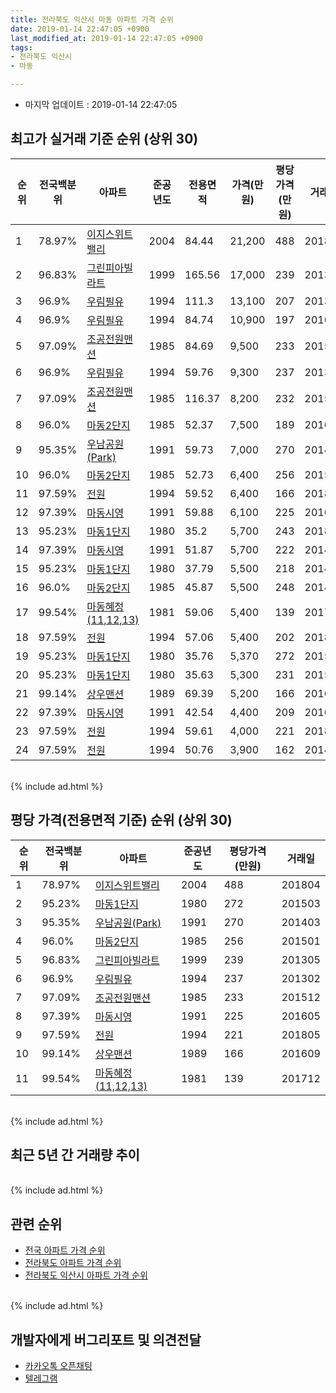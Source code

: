 ```yaml
---
title: 전라북도 익산시 마동 아파트 가격 순위
date: 2019-01-14 22:47:05 +0900
last_modified_at: 2019-01-14 22:47:05 +0900
tags:
- 전라북도 익산시
- 마동

---
```


* 마지막 업데이트 : 2019-01-14 22:47:05

## 최고가 실거래 기준 순위 (상위 30)


|순위|전국백분위|아파트|준공년도|전용면적|가격(만원)|평당가격(만원)|거래일|
|---|---|---|---|---|---|---|---|
|1|78.97%|[이지스위트밸리](https://search.naver.com/search.naver?query=%EC%A0%84%EB%9D%BC%EB%B6%81%EB%8F%84+%EC%9D%B5%EC%82%B0%EC%8B%9C+%EB%A7%88%EB%8F%99+%EC%9D%B4%EC%A7%80%EC%8A%A4%EC%9C%84%ED%8A%B8%EB%B0%B8%EB%A6%AC)|2004|84.44|21,200|488|201804|
|2|96.83%|[그린피아빌라트](https://search.naver.com/search.naver?query=%EC%A0%84%EB%9D%BC%EB%B6%81%EB%8F%84+%EC%9D%B5%EC%82%B0%EC%8B%9C+%EB%A7%88%EB%8F%99+%EA%B7%B8%EB%A6%B0%ED%94%BC%EC%95%84%EB%B9%8C%EB%9D%BC%ED%8A%B8)|1999|165.56|17,000|239|201305|
|3|96.9%|[우림필유](https://search.naver.com/search.naver?query=%EC%A0%84%EB%9D%BC%EB%B6%81%EB%8F%84+%EC%9D%B5%EC%82%B0%EC%8B%9C+%EB%A7%88%EB%8F%99+%EC%9A%B0%EB%A6%BC%ED%95%84%EC%9C%A0)|1994|111.3|13,100|207|201310|
|4|96.9%|[우림필유](https://search.naver.com/search.naver?query=%EC%A0%84%EB%9D%BC%EB%B6%81%EB%8F%84+%EC%9D%B5%EC%82%B0%EC%8B%9C+%EB%A7%88%EB%8F%99+%EC%9A%B0%EB%A6%BC%ED%95%84%EC%9C%A0)|1994|84.74|10,900|197|201607|
|5|97.09%|[조공전원맨션](https://search.naver.com/search.naver?query=%EC%A0%84%EB%9D%BC%EB%B6%81%EB%8F%84+%EC%9D%B5%EC%82%B0%EC%8B%9C+%EB%A7%88%EB%8F%99+%EC%A1%B0%EA%B3%B5%EC%A0%84%EC%9B%90%EB%A7%A8%EC%85%98)|1985|84.69|9,500|233|201512|
|6|96.9%|[우림필유](https://search.naver.com/search.naver?query=%EC%A0%84%EB%9D%BC%EB%B6%81%EB%8F%84+%EC%9D%B5%EC%82%B0%EC%8B%9C+%EB%A7%88%EB%8F%99+%EC%9A%B0%EB%A6%BC%ED%95%84%EC%9C%A0)|1994|59.76|9,300|237|201302|
|7|97.09%|[조공전원맨션](https://search.naver.com/search.naver?query=%EC%A0%84%EB%9D%BC%EB%B6%81%EB%8F%84+%EC%9D%B5%EC%82%B0%EC%8B%9C+%EB%A7%88%EB%8F%99+%EC%A1%B0%EA%B3%B5%EC%A0%84%EC%9B%90%EB%A7%A8%EC%85%98)|1985|116.37|8,200|232|201512|
|8|96.0%|[마동2단지](https://search.naver.com/search.naver?query=%EC%A0%84%EB%9D%BC%EB%B6%81%EB%8F%84+%EC%9D%B5%EC%82%B0%EC%8B%9C+%EB%A7%88%EB%8F%99+%EB%A7%88%EB%8F%992%EB%8B%A8%EC%A7%80)|1985|52.37|7,500|189|201601|
|9|95.35%|[우남공원(Park)](https://search.naver.com/search.naver?query=%EC%A0%84%EB%9D%BC%EB%B6%81%EB%8F%84+%EC%9D%B5%EC%82%B0%EC%8B%9C+%EB%A7%88%EB%8F%99+%EC%9A%B0%EB%82%A8%EA%B3%B5%EC%9B%90%28Park%29)|1991|59.73|7,000|270|201403|
|10|96.0%|[마동2단지](https://search.naver.com/search.naver?query=%EC%A0%84%EB%9D%BC%EB%B6%81%EB%8F%84+%EC%9D%B5%EC%82%B0%EC%8B%9C+%EB%A7%88%EB%8F%99+%EB%A7%88%EB%8F%992%EB%8B%A8%EC%A7%80)|1985|52.73|6,400|256|201501|
|11|97.59%|[전원](https://search.naver.com/search.naver?query=%EC%A0%84%EB%9D%BC%EB%B6%81%EB%8F%84+%EC%9D%B5%EC%82%B0%EC%8B%9C+%EB%A7%88%EB%8F%99+%EC%A0%84%EC%9B%90)|1994|59.52|6,400|166|201804|
|12|97.39%|[마동시영](https://search.naver.com/search.naver?query=%EC%A0%84%EB%9D%BC%EB%B6%81%EB%8F%84+%EC%9D%B5%EC%82%B0%EC%8B%9C+%EB%A7%88%EB%8F%99+%EB%A7%88%EB%8F%99%EC%8B%9C%EC%98%81)|1991|59.88|6,100|225|201605|
|13|95.23%|[마동1단지](https://search.naver.com/search.naver?query=%EC%A0%84%EB%9D%BC%EB%B6%81%EB%8F%84+%EC%9D%B5%EC%82%B0%EC%8B%9C+%EB%A7%88%EB%8F%99+%EB%A7%88%EB%8F%991%EB%8B%A8%EC%A7%80)|1980|35.2|5,700|243|201804|
|14|97.39%|[마동시영](https://search.naver.com/search.naver?query=%EC%A0%84%EB%9D%BC%EB%B6%81%EB%8F%84+%EC%9D%B5%EC%82%B0%EC%8B%9C+%EB%A7%88%EB%8F%99+%EB%A7%88%EB%8F%99%EC%8B%9C%EC%98%81)|1991|51.87|5,700|222|201404|
|15|95.23%|[마동1단지](https://search.naver.com/search.naver?query=%EC%A0%84%EB%9D%BC%EB%B6%81%EB%8F%84+%EC%9D%B5%EC%82%B0%EC%8B%9C+%EB%A7%88%EB%8F%99+%EB%A7%88%EB%8F%991%EB%8B%A8%EC%A7%80)|1980|37.79|5,500|218|201409|
|16|96.0%|[마동2단지](https://search.naver.com/search.naver?query=%EC%A0%84%EB%9D%BC%EB%B6%81%EB%8F%84+%EC%9D%B5%EC%82%B0%EC%8B%9C+%EB%A7%88%EB%8F%99+%EB%A7%88%EB%8F%992%EB%8B%A8%EC%A7%80)|1985|45.87|5,500|248|201402|
|17|99.54%|[마동혜정(11,12,13)](https://search.naver.com/search.naver?query=%EC%A0%84%EB%9D%BC%EB%B6%81%EB%8F%84+%EC%9D%B5%EC%82%B0%EC%8B%9C+%EB%A7%88%EB%8F%99+%EB%A7%88%EB%8F%99%ED%98%9C%EC%A0%95%2811%2C12%2C13%29)|1981|59.06|5,400|139|201712|
|18|97.59%|[전원](https://search.naver.com/search.naver?query=%EC%A0%84%EB%9D%BC%EB%B6%81%EB%8F%84+%EC%9D%B5%EC%82%B0%EC%8B%9C+%EB%A7%88%EB%8F%99+%EC%A0%84%EC%9B%90)|1994|57.06|5,400|202|201810|
|19|95.23%|[마동1단지](https://search.naver.com/search.naver?query=%EC%A0%84%EB%9D%BC%EB%B6%81%EB%8F%84+%EC%9D%B5%EC%82%B0%EC%8B%9C+%EB%A7%88%EB%8F%99+%EB%A7%88%EB%8F%991%EB%8B%A8%EC%A7%80)|1980|35.76|5,370|272|201503|
|20|95.23%|[마동1단지](https://search.naver.com/search.naver?query=%EC%A0%84%EB%9D%BC%EB%B6%81%EB%8F%84+%EC%9D%B5%EC%82%B0%EC%8B%9C+%EB%A7%88%EB%8F%99+%EB%A7%88%EB%8F%991%EB%8B%A8%EC%A7%80)|1980|35.63|5,300|231|201508|
|21|99.14%|[상우맨션](https://search.naver.com/search.naver?query=%EC%A0%84%EB%9D%BC%EB%B6%81%EB%8F%84+%EC%9D%B5%EC%82%B0%EC%8B%9C+%EB%A7%88%EB%8F%99+%EC%83%81%EC%9A%B0%EB%A7%A8%EC%85%98)|1989|69.39|5,200|166|201609|
|22|97.39%|[마동시영](https://search.naver.com/search.naver?query=%EC%A0%84%EB%9D%BC%EB%B6%81%EB%8F%84+%EC%9D%B5%EC%82%B0%EC%8B%9C+%EB%A7%88%EB%8F%99+%EB%A7%88%EB%8F%99%EC%8B%9C%EC%98%81)|1991|42.54|4,400|209|201607|
|23|97.59%|[전원](https://search.naver.com/search.naver?query=%EC%A0%84%EB%9D%BC%EB%B6%81%EB%8F%84+%EC%9D%B5%EC%82%B0%EC%8B%9C+%EB%A7%88%EB%8F%99+%EC%A0%84%EC%9B%90)|1994|59.61|4,000|221|201805|
|24|97.59%|[전원](https://search.naver.com/search.naver?query=%EC%A0%84%EB%9D%BC%EB%B6%81%EB%8F%84+%EC%9D%B5%EC%82%B0%EC%8B%9C+%EB%A7%88%EB%8F%99+%EC%A0%84%EC%9B%90)|1994|50.76|3,900|162|201406|


<br>
{% include ad.html %}
<br>

## 평당 가격(전용면적 기준) 순위 (상위 30)


|순위|전국백분위|아파트|준공년도|평당가격(만원)|거래일|
|---|---|---|---|---|---|
|1|78.97%|[이지스위트밸리](https://search.naver.com/search.naver?query=%EC%A0%84%EB%9D%BC%EB%B6%81%EB%8F%84+%EC%9D%B5%EC%82%B0%EC%8B%9C+%EB%A7%88%EB%8F%99+%EC%9D%B4%EC%A7%80%EC%8A%A4%EC%9C%84%ED%8A%B8%EB%B0%B8%EB%A6%AC)|2004|488|201804|
|2|95.23%|[마동1단지](https://search.naver.com/search.naver?query=%EC%A0%84%EB%9D%BC%EB%B6%81%EB%8F%84+%EC%9D%B5%EC%82%B0%EC%8B%9C+%EB%A7%88%EB%8F%99+%EB%A7%88%EB%8F%991%EB%8B%A8%EC%A7%80)|1980|272|201503|
|3|95.35%|[우남공원(Park)](https://search.naver.com/search.naver?query=%EC%A0%84%EB%9D%BC%EB%B6%81%EB%8F%84+%EC%9D%B5%EC%82%B0%EC%8B%9C+%EB%A7%88%EB%8F%99+%EC%9A%B0%EB%82%A8%EA%B3%B5%EC%9B%90%28Park%29)|1991|270|201403|
|4|96.0%|[마동2단지](https://search.naver.com/search.naver?query=%EC%A0%84%EB%9D%BC%EB%B6%81%EB%8F%84+%EC%9D%B5%EC%82%B0%EC%8B%9C+%EB%A7%88%EB%8F%99+%EB%A7%88%EB%8F%992%EB%8B%A8%EC%A7%80)|1985|256|201501|
|5|96.83%|[그린피아빌라트](https://search.naver.com/search.naver?query=%EC%A0%84%EB%9D%BC%EB%B6%81%EB%8F%84+%EC%9D%B5%EC%82%B0%EC%8B%9C+%EB%A7%88%EB%8F%99+%EA%B7%B8%EB%A6%B0%ED%94%BC%EC%95%84%EB%B9%8C%EB%9D%BC%ED%8A%B8)|1999|239|201305|
|6|96.9%|[우림필유](https://search.naver.com/search.naver?query=%EC%A0%84%EB%9D%BC%EB%B6%81%EB%8F%84+%EC%9D%B5%EC%82%B0%EC%8B%9C+%EB%A7%88%EB%8F%99+%EC%9A%B0%EB%A6%BC%ED%95%84%EC%9C%A0)|1994|237|201302|
|7|97.09%|[조공전원맨션](https://search.naver.com/search.naver?query=%EC%A0%84%EB%9D%BC%EB%B6%81%EB%8F%84+%EC%9D%B5%EC%82%B0%EC%8B%9C+%EB%A7%88%EB%8F%99+%EC%A1%B0%EA%B3%B5%EC%A0%84%EC%9B%90%EB%A7%A8%EC%85%98)|1985|233|201512|
|8|97.39%|[마동시영](https://search.naver.com/search.naver?query=%EC%A0%84%EB%9D%BC%EB%B6%81%EB%8F%84+%EC%9D%B5%EC%82%B0%EC%8B%9C+%EB%A7%88%EB%8F%99+%EB%A7%88%EB%8F%99%EC%8B%9C%EC%98%81)|1991|225|201605|
|9|97.59%|[전원](https://search.naver.com/search.naver?query=%EC%A0%84%EB%9D%BC%EB%B6%81%EB%8F%84+%EC%9D%B5%EC%82%B0%EC%8B%9C+%EB%A7%88%EB%8F%99+%EC%A0%84%EC%9B%90)|1994|221|201805|
|10|99.14%|[상우맨션](https://search.naver.com/search.naver?query=%EC%A0%84%EB%9D%BC%EB%B6%81%EB%8F%84+%EC%9D%B5%EC%82%B0%EC%8B%9C+%EB%A7%88%EB%8F%99+%EC%83%81%EC%9A%B0%EB%A7%A8%EC%85%98)|1989|166|201609|
|11|99.54%|[마동혜정(11,12,13)](https://search.naver.com/search.naver?query=%EC%A0%84%EB%9D%BC%EB%B6%81%EB%8F%84+%EC%9D%B5%EC%82%B0%EC%8B%9C+%EB%A7%88%EB%8F%99+%EB%A7%88%EB%8F%99%ED%98%9C%EC%A0%95%2811%2C12%2C13%29)|1981|139|201712|


<br>
{% include ad.html %}
<br>

## 최근 5년 간 거래량 추이


<div style="width:100%;">
    <canvas id="deal_progress" height="250"></canvas>
</div>

<script>
new Chart(document.getElementById("deal_progress"), {
    type: 'line',
    data: {
        labels: ['201401','201402','201403','201404','201405','201406','201407','201408','201409','201410','201411','201412','201501','201502','201503','201504','201505','201506','201507','201508','201509','201510','201511','201512','201601','201602','201603','201604','201605','201606','201607','201608','201609','201610','201611','201612','201701','201702','201703','201704','201705','201706','201707','201708','201709','201710','201711','201712','201801','201802','201803','201804','201805','201806','201807','201808','201809','201810','201811','201812','201901'],
        datasets: [{
            label: '실거래 수',
            pointRadius: 1,
            data: [9, 13, 5, 15, 7, 7, 10, 9, 16, 10, 15, 8, 19, 7, 12, 12, 14, 13, 13, 17, 10, 17, 9, 11, 13, 6, 9, 21, 17, 10, 13, 12, 10, 26, 12, 17, 11, 14, 24, 14, 15, 21, 16, 14, 11, 18, 9, 14, 14, 12, 20, 10, 9, 15, 11, 10, 18, 14, 7, 10, 0],
            borderColor: "rgba(255, 201, 14, 1)",
            backgroundColor: "rgba(255, 201, 14, 0.5)",
            fill: true,
        }]
    },
    options: {
        responsive: true,
        title: {
            display: true,
            text: '5년간 거래량 추이'
        },
        tooltips: {
            mode: 'index',
            intersect: false,
        },
        hover: {
            mode: 'nearest',
            intersect: true
        },
        scales: {
            xAxes: [{
                display: true,
                scaleLabel: {
                    display: true,
                    labelString: '년/월'
                }
            }],
            yAxes: [{
                display: true,
                ticks: {
                    suggestedMin: 0,
                },
                scaleLabel: {
                    display: true,
                    labelString: '실거래 수'
                }
            }]
        }
    }
});

</script>


<br>
{% include ad.html %}
<br>

## 관련 순위

- [전국 아파트 가격 순위](https://inasie.github.io/apt-ranking/전국)
- [전라북도 아파트 가격 순위](https://inasie.github.io/apt-ranking/전라북도)
- [전라북도 익산시 아파트 가격 순위](https://inasie.github.io/apt-ranking/전라북도-익산시)


<br>
{% include ad.html %}
<br>

## 개발자에게 버그리포트 및 의견전달

- [카카오톡 오픈채팅](https://open.kakao.com/o/gLJUAP4)
- [텔레그램](https://t.me/inasie)

